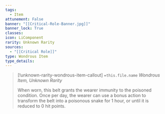 ```yaml
---
tags:
  - Item
attunement: False
banner: "[[Critical-Role-Banner.jpg]]"
banner_lock: True
classes:
icon: LiComponent
rarity: Unknown Rarity
sources:
  - "[[Critical Role]]"
type: Wondrous Item
type_details: 
---
```

>[!unknown-rarity-wondrous-item-callout] `=this.file.name`
>*Wondrous Item, Unknown Rarity*
>
>When worn, this belt grants the wearer immunity to the poisoned condition. Once per day, the wearer can use a bonus action to transform the belt into a poisonous snake for 1 hour, or until it is reduced to 0 hit points.
>
>

